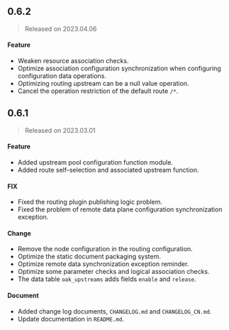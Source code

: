 ## 0.6.2
> Released on 2023.04.06

#### Feature

- Weaken resource association checks.
- Optimize association configuration synchronization when configuring configuration data operations.
- Optimizing routing upstream can be a null value operation.
- Cancel the operation restriction of the default route `/*`.



## 0.6.1
> Released on 2023.03.01

#### Feature

- Added upstream pool configuration function module.
- Added route self-selection and associated upstream function.


#### FIX

- Fixed the routing plugin publishing logic problem.
- Fixed the problem of remote data plane configuration synchronization exception.


#### Change

- Remove the node configuration in the routing configuration.
- Optimize the static document packaging system.
- Optimize remote data synchronization exception reminder.
- Optimize some parameter checks and logical association checks.
- The data table `oak_upstreams` adds fields `enable` and `release`.


#### Document

- Added change log documents, `CHANGELOG.md` and `CHANGELOG_CN.md`.
- Update documentation in `README.md`.
